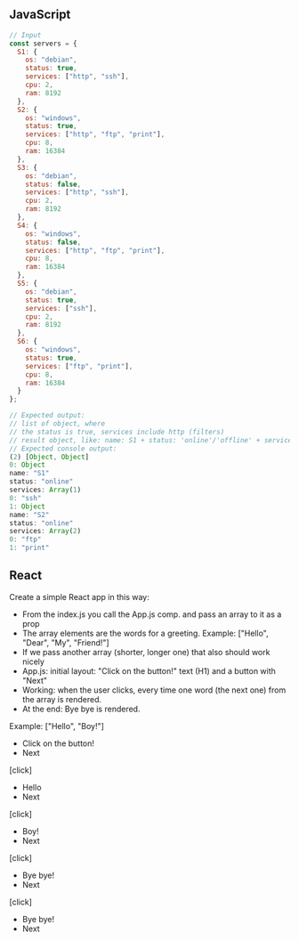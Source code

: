 ## JavaScript

```js
// Input
const servers = {
  S1: {
    os: "debian",
    status: true,
    services: ["http", "ssh"],
    cpu: 2,
    ram: 8192
  },
  S2: {
    os: "windows",
    status: true,
    services: ["http", "ftp", "print"],
    cpu: 8,
    ram: 16384
  },
  S3: {
    os: "debian",
    status: false,
    services: ["http", "ssh"],
    cpu: 2,
    ram: 8192
  },
  S4: {
    os: "windows",
    status: false,
    services: ["http", "ftp", "print"],
    cpu: 8,
    ram: 16384
  },
  S5: {
    os: "debian",
    status: true,
    services: ["ssh"],
    cpu: 2,
    ram: 8192
  },
  S6: {
    os: "windows",
    status: true,
    services: ["ftp", "print"],
    cpu: 8,
    ram: 16384
  }
};

// Expected output:
// list of object, where
// the status is true, services include http (filters)
// result object, like: name: S1 + status: 'online'/'offline' + services as before BUT WITHOUT http
// Expected console output:
(2) [Object, Object]
0: Object
name: "S1"
status: "online"
services: Array(1)
0: "ssh"
1: Object
name: "S2"
status: "online"
services: Array(2)
0: "ftp"
1: "print"
```

## React

Create a simple React app in this way:

- From the index.js you call the App.js comp. and pass an array to it as a prop
- The array elements are the words for a greeting. Example: ["Hello", "Dear", "My", "Friend!"]
- If we pass another array (shorter, longer one) that also should work nicely
- App.js: initial layout: "Click on the button!" text (H1) and a button with "Next"
- Working: when the user clicks, every time one word (the next one) from the array is rendered.
- At the end: Bye bye is rendered.

Example: ["Hello", "Boy!"]

- Click on the button!
- Next

[click]

- Hello
- Next

[click]

- Boy!
- Next

[click]

- Bye bye!
- Next

[click]

- Bye bye!
- Next
